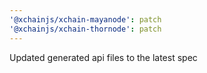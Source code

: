 ```yaml
---
'@xchainjs/xchain-mayanode': patch
'@xchainjs/xchain-thornode': patch
---
```


Updated generated api files to the latest spec
